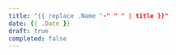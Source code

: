 ```yaml
---
title: "{{ replace .Name "-" " " | title }}"
date: {{ .Date }}
draft: true
completed: false
---
```

